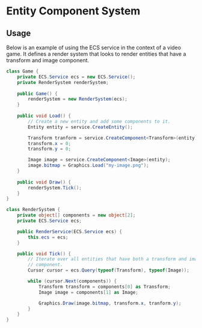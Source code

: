 # Entity Component System 

## Usage

Below is an example of using the ECS service in the context of a video game. It defines a render system that looks to render entities that have a transform and image component.

```c#
class Game {
    private ECS.Service ecs = new ECS.Service();
    private RenderSystem renderSystem;
    
    public Game() {
        renderSystem = new RenderSystem(ecs);
    }
    
    public void Load() {
        // Create a new entity and add some components to it.
        Entity entity = service.CreateEntity();

        Transform tranform = service.CreateComponent<Transform>(entity);
        transform.x = 0;
        transform.y = 0;

        Image image = service.CreateComponent<Image>(entity);
        image.bitmap = Graphics.Load("my-image.png");
    }
    
    public void Draw() {
        renderSystem.Tick();
    }
}

class RenderSystem {
    private object[] components = new object[2];
    private ECS.Service ecs;

    public RenderService(ECS.Service ecs) {
        this.ecs = ecs;
    }

    public void Tick() {
        // Iterate over all entities that have both a transform and image
        // component.
        Cursor cursor = ecs.Query(typeof(Transform), typeof(Image));

        while (cursor.Next(components)) {
            Transform transform = components[0] as Transform;
            Image image = components[1] as Image;

            Graphics.Draw(image.bitmap, transform.x, tranform.y);
        }
    }
}
```
